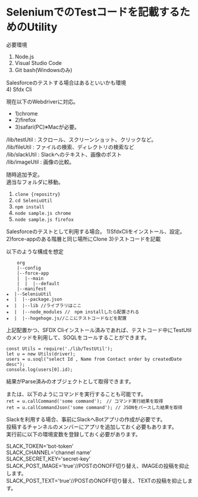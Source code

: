 # SeleniumでのTestコードを記載するためのUtility

必要環境
1) Node.js
2) Visual Studio Code
3) Git bash(Windowsのみ)

Salesforceのテストする場合はあるといいかも環境  
4) Sfdx Cli

現在以下のWebdriverに対応。  
-  1)chrome  
-  2)firefox  
-  3)safari(PC)※Macが必要。

/lib/testUtil  : スクロール、スクリーンショット、クリックなど。  
/lib/fileUtil  : ファイルの検索、ディレクトリの検索など  
/lib/slackUtil : Slackへのテキスト、画像のポスト  
/lib/imageUtil : 画像の比較。  

随時追加予定。  
適当なフォルダに移動。
1) `clone {repositry}`  
2) `cd SeleniuUtil`
3) `npm install`  
4) `node sample.js chrome`  
5) `node sample.js firefox`  

Salesforceのテストとして利用する場合。
1)SfdxCliをインストール、設定。
2)force-appのある階層と同じ場所にClone
3)テストコードを記載

以下のような構成を想定
    
        org  
        |--config  
        |--force-app  
        |  |--main  
        |  |  |--default  
        |--manifest  
    ★  |--SeleniuUtil  
    ★  |  |--package.json  
    ★  |  |--lib //ライブラリはここ  
    ★  |  |--node_modules //　npm installしたら配置される  
    ★  |  |--hogehoge.js//ここにテストコードなどを配置  
    

上記配置かつ、SFDX Cliインストール済みであれば、テストコード中にTestUtilのメソッドを利用して、SOQLをコールすることができます。 


    const Utils = require('./lib/TestUtil');
    let u = new Utils(driver);
    users = u.soql("select Id , Name from Contact order by createdDate desc");    
    console.log(users[0].id);    
    

結果がParse済みのオブジェクトとして取得できます。  


または、以下のようにコマンドを実行することも可能です。    
`ret = u.callCommand('some command');　// コマンド実行結果を取得`    
`ret = u.callCommandJson('some command'); // JSONをパースした結果を取得`  

Slackを利用する場合、事前にSlackへBotアプリの作成が必要です。  
投稿するチャンネルのメンバーにアプリを追加しておく必要もあります。  
実行前に以下の環境変数を登録しておく必要があります。  

SLACK_TOKEN='bot-token'  
SLACK_CHANNEL='channel name'  
SLACK_SECRET_KEY='secret-key'  
SLACK_POST_IMAGE='true'//POSTのONOFF切り替え、IMAGEの投稿を抑止します。  
SLACK_POST_TEXT='true'//POSTのONOFF切り替え、TEXTの投稿を抑止します。  

      
